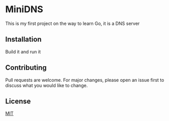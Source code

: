 # MiniDNS
This is my first project on the way to learn Go, it is a DNS server

## Installation
Build it and run it


## Contributing
Pull requests are welcome. For major changes, please open an issue first to discuss what you would like to change.

## License
[MIT](https://choosealicense.com/licenses/mit/)
